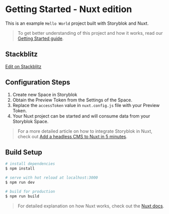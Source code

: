 # Getting Started - Nuxt edition

This is an example `Hello World` project built with Storyblok and Nuxt.

> To get better understanding of this project and how it works, read our [Getting Started guide](https://www.storyblok.com/docs/guide/getting-started).

## Stackblitz 

[Edit on Stackblitz](https://stackblitz.com/edit/nuxt-5-minutes)


## Configuration Steps

1. Create new Space in Storyblok
2. Obtain the Preview Token from the Settings of the Space.
3. Replace the `accessToken` value in `nuxt.config.js` file with your Preview Token.
4. Your Nuxt project can be started and will consume data from your Storyblok Space.

> For a more detailed article on how to integrate Storyblok in Nuxt, check out [Add a headless CMS to Nuxt in 5 minutes](https://www.storyblok.com/tp/headless-cms-nuxtjs).

## Build Setup

```bash
# install dependencies
$ npm install

# serve with hot reload at localhost:3000
$ npm run dev

# build for production
$ npm run build
```

> For detailed explanation on how Nuxt works, check out the [Nuxt docs](https://nuxtjs.org/docs/get-started/installation).